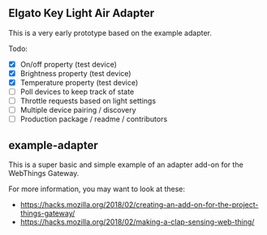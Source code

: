 ## Elgato Key Light Air Adapter

This is a very early prototype based on the example adapter.

Todo:

- [x] On/off property (test device)
- [x] Brightness property (test device)
- [x] Temperature property (test device)
- [ ] Poll devices to keep track of state
- [ ] Throttle requests based on light settings
- [ ] Multiple device pairing / discovery
- [ ] Production package / readme / contributors

## example-adapter

This is a super basic and simple example of an adapter add-on for the WebThings
Gateway.

For more information, you may want to look at these:
* https://hacks.mozilla.org/2018/02/creating-an-add-on-for-the-project-things-gateway/
* https://hacks.mozilla.org/2018/02/making-a-clap-sensing-web-thing/
